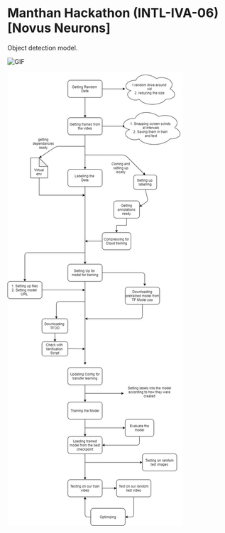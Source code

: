 
 
# Manthan Hackathon (INTL-IVA-06) [Novus Neurons]

Object detection model.

![GIF](assets/obj-display-gif.gif)

![IMG](https://github.com/Hrushi11/Manthan-Hackathon-INTL-IVA-06/blob/main/assets/TFOD-Workflow.jpg?raw=true)

